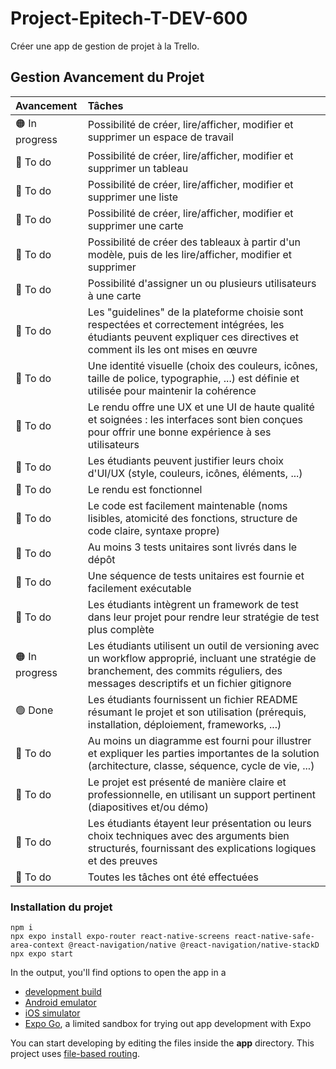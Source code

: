 # Project-Epitech-T-DEV-600
Créer une app de gestion de projet à la Trello.  
  
  
## Gestion Avancement du Projet
| Avancement | Tâches |
| :--------- |:------ |
| 🟠 In progress | Possibilité de créer, lire/afficher, modifier et supprimer un espace de travail |
| 🔴 To do | Possibilité de créer, lire/afficher, modifier et supprimer un tableau |
| 🔴 To do | Possibilité de créer, lire/afficher, modifier et supprimer une liste |
| 🔴 To do | Possibilité de créer, lire/afficher, modifier et supprimer une carte |
| 🔴 To do | Possibilité de créer des tableaux à partir d'un modèle, puis de les lire/afficher, modifier et supprimer |
| 🔴 To do | Possibilité d'assigner un ou plusieurs utilisateurs à une carte |
| 🔴 To do | Les "guidelines" de la plateforme choisie sont respectées et correctement intégrées, les étudiants peuvent expliquer ces directives et comment ils les ont mises en œuvre |
| 🔴 To do | Une identité visuelle (choix des couleurs, icônes, taille de police, typographie, ...) est définie et utilisée pour maintenir la cohérence |
| 🔴 To do | Le rendu offre une UX et une UI de haute qualité et soignées : les interfaces sont bien conçues pour offrir une bonne expérience à ses utilisateurs |
| 🔴 To do | Les étudiants peuvent justifier leurs choix d'UI/UX (style, couleurs, icônes, éléments, ...) |
| 🔴 To do | Le rendu est fonctionnel |
| 🔴 To do | Le code est facilement maintenable (noms lisibles, atomicité des fonctions, structure de code claire, syntaxe propre) |
| 🔴 To do | Au moins 3 tests unitaires sont livrés dans le dépôt |
| 🔴 To do | Une séquence de tests unitaires est fournie et facilement exécutable |
| 🔴 To do | Les étudiants intègrent un framework de test dans leur projet pour rendre leur stratégie de test plus complète |
| 🟠 In progress | Les étudiants utilisent un outil de versioning avec un workflow approprié, incluant une stratégie de branchement, des commits réguliers, des messages descriptifs et un fichier gitignore |
| 🟢 Done | Les étudiants fournissent un fichier README résumant le projet et son utilisation (prérequis, installation, déploiement, frameworks, ...) |
| 🔴 To do | Au moins un diagramme est fourni pour illustrer et expliquer les parties importantes de la solution (architecture, classe, séquence, cycle de vie, ...) |
| 🔴 To do | Le projet est présenté de manière claire et professionnelle, en utilisant un support pertinent (diapositives et/ou démo) |
| 🔴 To do | Les étudiants étayent leur présentation ou leurs choix techniques avec des arguments bien structurés, fournissant des explications logiques et des preuves |
| 🔴 To do | Toutes les tâches ont été effectuées |


### Installation du projet
```npm i```  
```npx expo install expo-router react-native-screens react-native-safe-area-context @react-navigation/native @react-navigation/native-stackD```  
```npx expo start```  


In the output, you'll find options to open the app in a

- [development build](https://docs.expo.dev/develop/development-builds/introduction/)
- [Android emulator](https://docs.expo.dev/workflow/android-studio-emulator/)
- [iOS simulator](https://docs.expo.dev/workflow/ios-simulator/)
- [Expo Go](https://expo.dev/go), a limited sandbox for trying out app development with Expo

You can start developing by editing the files inside the **app** directory. This project uses [file-based routing](https://docs.expo.dev/router/introduction).